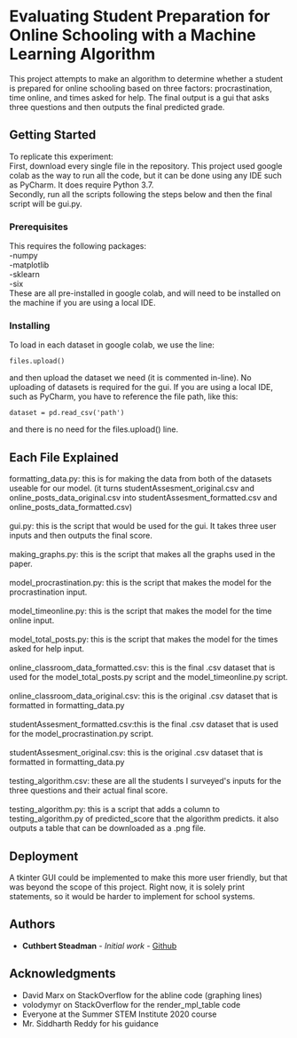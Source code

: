 # Evaluating Student Preparation for Online Schooling with a Machine Learning Algorithm

This project attempts to make an algorithm to determine whether a student is prepared for online schooling based on three factors: procrastination, time online, and times asked for help. The final output is a gui that asks three questions and then outputs the final predicted grade.

## Getting Started

To replicate this experiment:<br />
First, download every single file in the repository. This project used google colab as the way to run all the code, but it can be done using any IDE such as PyCharm. It does require Python 3.7.<br />
Secondly, run all the scripts following the steps below and then the final script will be gui.py.
### Prerequisites
This requires the following packages:<br />
-numpy<br />
-matplotlib<br />
-sklearn<br />
-six<br />
These are all pre-installed in google colab, and will need to be installed on the machine if you are using a local IDE.  
### Installing
To load in each dataset in google colab, we use the line:
```
files.upload()
```
and then upload the dataset we need (it is commented in-line). No uploading of datasets is required for the gui. If you are using a local IDE, such as PyCharm, you have to reference the file path, like this:
```
dataset = pd.read_csv('path')
```
and there is no need for the files.upload() line.
## Each File Explained

formatting_data.py: this is for making the data from both of the datasets useable for our model. (it turns studentAssesment_original.csv and online_posts_data_original.csv into studentAssesment_formatted.csv and online_posts_data_formatted.csv)<br />
<br />
gui.py: this is the script that would be used for the gui. It takes three user inputs and then outputs the final score.<br />
<br />
making_graphs.py: this is the script that makes all the graphs used in the paper.<br />
<br />
model_procrastination.py: this is the script that makes the model for the procrastination input.<br />
<br />
model_timeonline.py: this is the script that makes the model for the time online input.<br />
<br />
model_total_posts.py: this is the script that makes the model for the times asked for help input.<br />
<br />
online_classroom_data_formatted.csv: this is the final .csv dataset that is used for the model_total_posts.py script and the model_timeonline.py script.<br />
<br />
online_classroom_data_original.csv: this is the original .csv dataset that is formatted in formatting_data.py<br />
<br />
studentAssesment_formatted.csv:this is the final .csv dataset that is used for the model_procrastination.py script.<br />
<br />
studentAssesment_original.csv: this is the original .csv dataset that is formatted in formatting_data.py<br />
<br />
testing_algorithm.csv: these are all the students I surveyed's inputs for the three questions and their actual final score.<br />
<br />
testing_algorithm.py: this is a script that adds a column to testing_algorithm.py of predicted_score that the algorithm predicts. it also outputs a table that can be downloaded as a .png file.<br />
## Deployment

A tkinter GUI could be implemented to make this more user friendly, but that was beyond the scope of this project. Right now, it is solely print statements, so it would be harder to implement for school systems.

## Authors

* **Cuthbert Steadman** - *Initial work* - [Github](https://github.com/cuddysteadman)

## Acknowledgments

* David Marx on StackOverflow for the abline code (graphing lines)
* volodymyr on StackOverflow for the render_mpl_table code 
* Everyone at the Summer STEM Institute 2020 course
* Mr. Siddharth Reddy for his guidance
